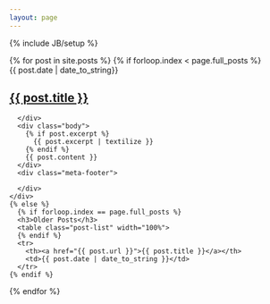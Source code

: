 ```yaml
---
layout: page
---
```

{% include JB/setup %}

<div class="posts">
  {% for post in site.posts %}
    {% if forloop.index < page.full_posts %}
    <div class="post">
      <div class="header">
        <div class="date">{{ post.date | date_to_string}}</div>
        <h2><a href="{{ post.url }}">{{ post.title }}</a></h2>
      </div>
      <div class="meta-header">
        
      </div>
      <div class="body">
        {% if post.excerpt %}
          {{ post.excerpt | textilize }}
        {% endif %}
        {{ post.content }}
      </div>
      <div class="meta-footer">
        
      </div>
    </div>
    {% else %}
      {% if forloop.index == page.full_posts %}
      <h3>Older Posts</h3>
      <table class="post-list" width="100%">
      {% endif %}
      <tr>
        <th><a href="{{ post.url }}">{{ post.title }}</a></th>
        <td>{{ post.date | date_to_string }}</td>
      </tr>
    {% endif %}
  {% endfor %}
  </table>
</div>



